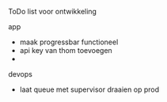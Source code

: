 ToDo list voor ontwikkeling

app

-   maak progressbar functioneel
-   api key van thom toevoegen
-

devops

-   laat queue met supervisor draaien op prod
